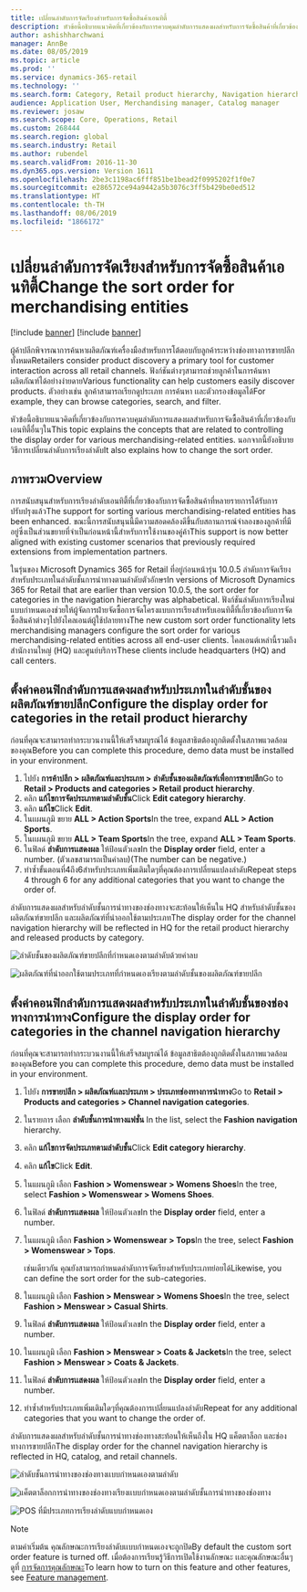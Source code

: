 ```yaml
---
title: เปลี่ยนลำดับการจัดเรียงสำหรับการจัดซื้อสินค้าเอนทิตี้
description: หัวข้อนี้อธิบายแนวคิดที่เกี่ยวข้องกับการควบคุมลำดับการแสดงผลสำหรับการจัดซื้อสินค้าที่เกี่ยวข้องกับเอนทิตี้อื่นๆใน Microsoft Dynamics 365 for Retail
author: ashishharchwani
manager: AnnBe
ms.date: 08/05/2019
ms.topic: article
ms.prod: ''
ms.service: dynamics-365-retail
ms.technology: ''
ms.search.form: Category, Retail product hierarchy, Navigation hierarchy
audience: Application User, Merchandising manager, Catalog manager
ms.reviewer: josaw
ms.search.scope: Core, Operations, Retail
ms.custom: 268444
ms.search.region: global
ms.search.industry: Retail
ms.author: rubendel
ms.search.validFrom: 2016-11-30
ms.dyn365.ops.version: Version 1611
ms.openlocfilehash: 2be3c1198ac6fff851be1bead2f0995202f1f0e7
ms.sourcegitcommit: e286572ce94a9442a5b3076c3ff5b429be0ed512
ms.translationtype: HT
ms.contentlocale: th-TH
ms.lasthandoff: 08/06/2019
ms.locfileid: "1866172"
---
```

# <a name="change-the-sort-order-for-merchandising-entities"></a><span data-ttu-id="5cde8-103">เปลี่ยนลำดับการจัดเรียงสำหรับการจัดซื้อสินค้าเอนทิตี้</span><span class="sxs-lookup"><span data-stu-id="5cde8-103">Change the sort order for merchandising entities</span></span>

[!include [banner](includes/preview-banner.md)]
[!include [banner](includes/banner.md)]

<span data-ttu-id="5cde8-104">ผู้ค้าปลีกพิจารณาการค้นหาผลิตภัณฑ์เครื่องมือสำหรับการโต้ตอบกับลูกค้าระหว่างช่องทางการขายปลีกทั้งหมด</span><span class="sxs-lookup"><span data-stu-id="5cde8-104">Retailers consider product discovery a primary tool for customer interaction across all retail channels.</span></span> <span data-ttu-id="5cde8-105">ฟังก์ชันต่างๆสามารถช่วยลูกค้าในการค้นหาผลิตภัณฑ์ได้อย่างง่ายดาย</span><span class="sxs-lookup"><span data-stu-id="5cde8-105">Various functionality can help customers easily discover products.</span></span> <span data-ttu-id="5cde8-106">ตัวอย่างเช่น ลูกค้าสามารถเรียกดูประเภท การค้นหา เเละตัวกรองข้อมูลได้</span><span class="sxs-lookup"><span data-stu-id="5cde8-106">For example, they can browse categories, search, and filter.</span></span>

<span data-ttu-id="5cde8-107">หัวข้อนี้อธิบายแนวคิดที่เกี่ยวข้องกับการควบคุมลำดับการแสดงผลสำหรับการจัดซื้อสินค้าที่เกี่ยวข้องกับเอนทิตี้อื่นๆใน</span><span class="sxs-lookup"><span data-stu-id="5cde8-107">This topic explains the concepts that are related to controlling the display order for various merchandising-related entities.</span></span> <span data-ttu-id="5cde8-108">นอกจากนี้ยังอธิบายวิธีการเปลี่ยนลำดับการเรียงลำดับ</span><span class="sxs-lookup"><span data-stu-id="5cde8-108">It also explains how to change the sort order.</span></span>

## <a name="overview"></a><span data-ttu-id="5cde8-109">ภาพรวม</span><span class="sxs-lookup"><span data-stu-id="5cde8-109">Overview</span></span>

<span data-ttu-id="5cde8-110">การสนับสนุนสำหรับการเรียงลำดับเอนทิตี้ที่เกี่ยวข้องกับการจัดซื้อสินค้าที่หลายรายการได้รับการปรับปรุงแล้ว</span><span class="sxs-lookup"><span data-stu-id="5cde8-110">The support for sorting various merchandising-related entities has been enhanced.</span></span> <span data-ttu-id="5cde8-111">ขณะนี้การสนับสนุนนี้มีความสอดคล้องดีขึ้นกับสถานการณ์จำลองของลูกค้าที่มีอยู่ซึ่งเป็นส่วนขยายที่จำเป็นก่อนหน้านี้สำหรับการใช้งานของคู่ค้า</span><span class="sxs-lookup"><span data-stu-id="5cde8-111">This support is now better aligned with existing customer scenarios that previously required extensions from implementation partners.</span></span>

<span data-ttu-id="5cde8-112">ในรุ่นของ Microsoft Dynamics 365 for Retail ที่อยู่ก่อนหน้ารุ่น 10.0.5 ลำดับการจัดเรียงสำหรับประเภทในลำดับชั้นการนำทางตามลำดับตัวอักษร</span><span class="sxs-lookup"><span data-stu-id="5cde8-112">In versions of Microsoft Dynamics 365 for Retail that are earlier than version 10.0.5, the sort order for categories in the navigation hierarchy was alphabetical.</span></span> <span data-ttu-id="5cde8-113">ฟังก์ชันลำดับการเรียงใหม่แบบกำหนดเองช่วยให้ผู้จัดการฝ่ายจัดซื้อการจัดโครงแบบการเรียงสำหรับเอนทิตี้ที่เกี่ยวข้องกับการจัดซื้อสินค้าต่างๆไปยังไคลเอนต์ผู้ใช้ปลายทาง</span><span class="sxs-lookup"><span data-stu-id="5cde8-113">The new custom sort order functionality lets merchandising managers configure the sort order for various merchandising-related entities across all end-user clients.</span></span> <span data-ttu-id="5cde8-114">ไคลเอนต์เหล่านี้รวมถึงสำนักงานใหญ่ (HQ) และศูนย์บริการ</span><span class="sxs-lookup"><span data-stu-id="5cde8-114">These clients include headquarters (HQ) and call centers.</span></span>

## <a name="configure-the-display-order-for-categories-in-the-retail-product-hierarchy"></a><span data-ttu-id="5cde8-115">ตั้งค่าคอนฟิกลำดับการแสดงผลสำหรับประเภทในลำดับชั้นของผลิตภัณฑ์ขายปลีก</span><span class="sxs-lookup"><span data-stu-id="5cde8-115">Configure the display order for categories in the retail product hierarchy</span></span>

<span data-ttu-id="5cde8-116">ก่อนที่คุณจะสามารถทำกระบวนงานนี้ให้เสร็จสมบูรณ์ได้ ข้อมูลสาธิตต้องถูกติดตั้งในสภาพแวดล้อมของคุณ</span><span class="sxs-lookup"><span data-stu-id="5cde8-116">Before you can complete this procedure, demo data must be installed in your environment.</span></span>

1. <span data-ttu-id="5cde8-117">ไปยัง **การค้าปลีก \> ผลิตภัณฑ์และประเภท \> ลำดับชั้นของผลิตภัณฑ์เพื่อการขายปลีก**</span><span class="sxs-lookup"><span data-stu-id="5cde8-117">Go to **Retail \> Products and categories \> Retail product hierarchy**.</span></span>
2. <span data-ttu-id="5cde8-118">คลิก **แก้ไขการจัดประเภทตามลำดับชั้น**</span><span class="sxs-lookup"><span data-stu-id="5cde8-118">Click **Edit category hierarchy**.</span></span>
3. <span data-ttu-id="5cde8-119">คลิก **แก้ไข**</span><span class="sxs-lookup"><span data-stu-id="5cde8-119">Click **Edit**.</span></span>
4. <span data-ttu-id="5cde8-120">ในเเผนภูมิ ขยาย **ALL \> Action Sports**</span><span class="sxs-lookup"><span data-stu-id="5cde8-120">In the tree, expand **ALL \> Action Sports**.</span></span>
5. <span data-ttu-id="5cde8-121">ในเเผนภูมิ ขยาย **ALL \> Team Sports**</span><span class="sxs-lookup"><span data-stu-id="5cde8-121">In the tree, expand **ALL \> Team Sports**.</span></span>
6. <span data-ttu-id="5cde8-122">ในฟิลด์ **ลำดับการเเสดงผล** ให้ป้อนตัวเลข</span><span class="sxs-lookup"><span data-stu-id="5cde8-122">In the **Display order** field, enter a number.</span></span> <span data-ttu-id="5cde8-123">(ตัวเลขสามารถเป็นค่าลบ)</span><span class="sxs-lookup"><span data-stu-id="5cde8-123">(The number can be negative.)</span></span>
7. <span data-ttu-id="5cde8-124">ทำซ้ำขั้นตอนที่4ถึง6สำหรับประเภทเพิ่มเติมใดๆที่คุณต้องการเปลี่ยนแปลงลำดับ</span><span class="sxs-lookup"><span data-stu-id="5cde8-124">Repeat steps 4 through 6 for any additional categories that you want to change the order of.</span></span>

<span data-ttu-id="5cde8-125">ลำดับการแสดงผลสำหรับลำดับชั้นการนำทางของช่องทางจะสะท้อนให้เห็นใน HQ สำหรับลำดับชั้นของผลิตภัณฑ์ขายปลีก และผลิตภัณฑ์ที่นำออกใช้ตามประเภท</span><span class="sxs-lookup"><span data-stu-id="5cde8-125">The display order for the channel navigation hierarchy will be reflected in HQ for the retail product hierarchy and released products by category.</span></span>

![ลำดับชั้นของผลิตภัณฑ์ขายปลีกที่กำหนดเองตามลำดับด้วยค่าลบ](./media/RetailProductHierarchyCustomSortedWithNegativeValues.png)

![ผลิตภัณฑ์ที่นำออกใช้ตามประเภทที่กำหนดเองเรียงตามลำดับชั้นของผลิตภัณฑ์ขายปลีก](./media/ReleasedProductsByCategoryCustomSortedBasedOnRetailProductHierarchy.png)

## <a name="configure-the-display-order-for-categories-in-the-channel-navigation-hierarchy"></a><span data-ttu-id="5cde8-128">ตั้งค่าคอนฟิกลำดับการแสดงผลสำหรับประเภทในลำดับชั้นของช่องทางการนำทาง</span><span class="sxs-lookup"><span data-stu-id="5cde8-128">Configure the display order for categories in the channel navigation hierarchy</span></span>

<span data-ttu-id="5cde8-129">ก่อนที่คุณจะสามารถทำกระบวนงานนี้ให้เสร็จสมบูรณ์ได้ ข้อมูลสาธิตต้องถูกติดตั้งในสภาพแวดล้อมของคุณ</span><span class="sxs-lookup"><span data-stu-id="5cde8-129">Before you can complete this procedure, demo data must be installed in your environment.</span></span>

1. <span data-ttu-id="5cde8-130">ไปยัง **การขายปลีก \> ผลิตภัณฑ์เเละประเภท \> ประเภทช่องทางการนำทาง**</span><span class="sxs-lookup"><span data-stu-id="5cde8-130">Go to **Retail \> Products and categories \> Channel navigation categories**.</span></span>
2. <span data-ttu-id="5cde8-131">ในรายการ เลือก **ลำดับชั้นการนำทางแฟชั่น** </span><span class="sxs-lookup"><span data-stu-id="5cde8-131">In the list, select the **Fashion navigation** hierarchy.</span></span>
3. <span data-ttu-id="5cde8-132">คลิก **แก้ไขการจัดประเภทตามลำดับชั้น**</span><span class="sxs-lookup"><span data-stu-id="5cde8-132">Click **Edit category hierarchy**.</span></span>
4. <span data-ttu-id="5cde8-133">คลิก **แก้ไข**</span><span class="sxs-lookup"><span data-stu-id="5cde8-133">Click **Edit**.</span></span>
5. <span data-ttu-id="5cde8-134">ในแผนภูมิ เลือก **Fashion \> Womenswear \> Womens Shoes**</span><span class="sxs-lookup"><span data-stu-id="5cde8-134">In the tree, select **Fashion \> Womenswear \> Womens Shoes**.</span></span>
6. <span data-ttu-id="5cde8-135">ในฟิลด์ **ลำดับการเเสดงผล** ให้ป้อนตัวเลข</span><span class="sxs-lookup"><span data-stu-id="5cde8-135">In the **Display order** field, enter a number.</span></span>
7. <span data-ttu-id="5cde8-136">ในแผนภูมิ เลือก **Fashion \> Womenswear \> Tops**</span><span class="sxs-lookup"><span data-stu-id="5cde8-136">In the tree, select **Fashion \> Womenswear \> Tops**.</span></span>

    <span data-ttu-id="5cde8-137">เช่นเดียวกัน คุณยังสามารถกำหนดลำดับการจัดเรียงสำหรับประเภทย่อยได้</span><span class="sxs-lookup"><span data-stu-id="5cde8-137">Likewise, you can define the sort order for the sub-categories.</span></span>

8. <span data-ttu-id="5cde8-138">ในแผนภูมิ เลือก **Fashion \> Menswear \> Womens Shoes**</span><span class="sxs-lookup"><span data-stu-id="5cde8-138">In the tree, select **Fashion \> Menswear \> Casual Shirts**.</span></span>
9. <span data-ttu-id="5cde8-139">ในฟิลด์ **ลำดับการเเสดงผล** ให้ป้อนตัวเลข</span><span class="sxs-lookup"><span data-stu-id="5cde8-139">In the **Display order** field, enter a number.</span></span>
10. <span data-ttu-id="5cde8-140">ในแผนภูมิ เลือก **Fashion \> Menswear \> Coats & Jackets**</span><span class="sxs-lookup"><span data-stu-id="5cde8-140">In the tree, select **Fashion \> Menswear \> Coats & Jackets**.</span></span>
11. <span data-ttu-id="5cde8-141">ในฟิลด์ **ลำดับการเเสดงผล** ให้ป้อนตัวเลข</span><span class="sxs-lookup"><span data-stu-id="5cde8-141">In the **Display order** field, enter a number.</span></span>
12. <span data-ttu-id="5cde8-142">ทำซ้ำสำหรับประเภทเพิ่มเติมใดๆที่คุณต้องการเปลี่ยนแปลงลำดับ</span><span class="sxs-lookup"><span data-stu-id="5cde8-142">Repeat for any additional categories that you want to change the order of.</span></span>

<span data-ttu-id="5cde8-143">ลำดับการแสดงผลสำหรับลำดับชั้นการนำทางช่องทางสะท้อนให้เห็นถึงใน HQ แค็ตตาล็อก และช่องทางการขายปลีก</span><span class="sxs-lookup"><span data-stu-id="5cde8-143">The display order for the channel navigation hierarchy is reflected in HQ, catalog, and retail channels.</span></span>

![ลำดับชั้นการนำทางของช่องทางเเบบกำหนดเองตามลำดับ](./media/ChannelNavCustomSorted.png)

![แค็ตตาล็อกการนำทางของช่องทางเรียงเเบบกำหนดเองตามลำดับชั้นการนำทางของช่องทาง](./media/CatalogNavHierarchyCustomSortedBasedOnChannelNav.png)

![POS ที่มีประเภทการเรียงลำดับแบบกำหนดเอง](./media/POSChannelCategoriesCustomSorted.png)

> [!NOTE]
> <span data-ttu-id="5cde8-147">ตามค่าเริ่มต้น คุณลักษณะการเรียงลำดับเเบบกำหนดเองจะถูกปิด</span><span class="sxs-lookup"><span data-stu-id="5cde8-147">By default the custom sort order feature is turned off.</span></span> <span data-ttu-id="5cde8-148">เมื่อต้องการเรียนรู้วิธีการเปิดใช้งานลักษณะ เเละคุณลักษณะอื่นๆ ดูที่ [การจัดการคุณลักษณะ](https://docs.microsoft.com/dynamics365/unified-operations/fin-and-ops/get-started/feature-management/feature-management-overview)</span><span class="sxs-lookup"><span data-stu-id="5cde8-148">To learn how to turn on this feature and other features, see [Feature management](https://docs.microsoft.com/dynamics365/unified-operations/fin-and-ops/get-started/feature-management/feature-management-overview).</span></span>
